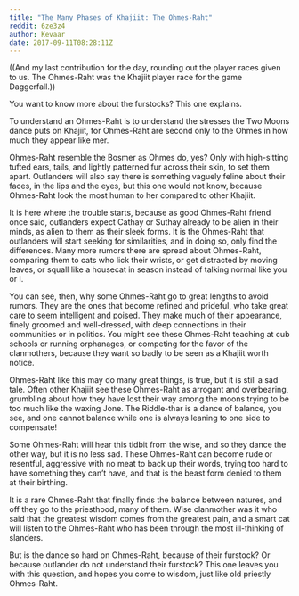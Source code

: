 ```yaml
---
title: "The Many Phases of Khajiit: The Ohmes-Raht"
reddit: 6ze3z4
author: Kevaar
date: 2017-09-11T08:28:11Z
---
```


((And my last contribution for the day, rounding out the player races given to us. The Ohmes-Raht was the Khajiit player race for the game Daggerfall.))

You want to know more about the furstocks? This one explains.

To understand an Ohmes-Raht is to understand the stresses the Two Moons dance puts on Khajiit, for Ohmes-Raht are second only to the Ohmes in how much they appear like mer. 

Ohmes-Raht resemble the Bosmer as Ohmes do, yes? Only with high-sitting tufted ears, tails, and lightly patterned fur across their skin, to set them apart. Outlanders will also say there is something vaguely feline about their faces, in the lips and the eyes, but this one would not know, because Ohmes-Raht look the most human to her compared to other Khajiit.

It is here where the trouble starts, because as good Ohmes-Raht friend once said, outlanders expect Cathay or Suthay already to be alien in their minds, as alien to them as their sleek forms. It is the Ohmes-Raht that outlanders will start seeking for similarities, and in doing so, only find the differences. Many more rumors there are spread about Ohmes-Raht, comparing them to cats who lick their wrists, or get distracted by moving leaves, or squall like a housecat in season instead of talking normal like you or I.

You can see, then, why some Ohmes-Raht go to great lengths to avoid rumors. They are the ones that become refined and prideful, who take great care to seem intelligent and poised. They make much of their appearance, finely groomed and well-dressed, with deep connections in their communities or in politics. You might see these Ohmes-Raht teaching at cub schools or running orphanages, or competing for the favor of the clanmothers, because they want so badly to be seen as a Khajiit worth notice.

Ohmes-Raht like this may do many great things, is true, but it is still a sad tale. Often other Khajiit see these Ohmes-Raht as arrogant and overbearing, grumbling about how they have lost their way among the moons trying to be too much like the waxing Jone. The Riddle-thar is a dance of balance, you see, and one cannot balance while one is always leaning to one side to compensate!

Some Ohmes-Raht will hear this tidbit from the wise, and so they dance the other way, but it is no less sad. These Ohmes-Raht can become rude or resentful, aggressive with no meat to back up their words, trying too hard to have something they can’t have, and that is the beast form denied to them at their birthing. 

It is a rare Ohmes-Raht that finally finds the balance between natures, and off they go to the priesthood, many of them. Wise clanmother was it who said that the greatest wisdom comes from the greatest pain, and a smart cat will listen to the Ohmes-Raht who has been through the most ill-thinking of slanders. 

But is the dance so hard on Ohmes-Raht, because of their furstock? Or because outlander do not understand their furstock? This one leaves you with this question, and hopes you come to wisdom, just like old priestly Ohmes-Raht.


